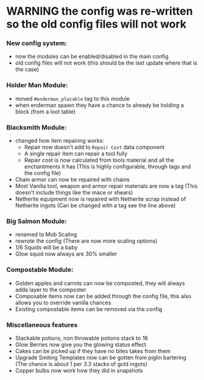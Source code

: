 # WARNING the config was re-written so the old config files will not work

### New config system:
- now the modules can be enabled/disabled in the main config
- old config files will not work (this should be the last update where that is the case)
### Holder Man Module:
- moved `#enderman_placable` tag to this module
- when enderman spawn they have a chance to already be holding a block (from a loot table)
### Blacksmith Module:
- changed how item repairing works:
  - Repair now doesn't add to `Repair Cost` data component
  - A single repair item can repair a tool fully
  - Repair cost is now calculated from tools material and all the enchantments it has (This is highly configurable, through tags and the config file)
- Chain armor can now be repaired with chains
- Most Vanilla tool, weapon and armor repair materials are now a tag (This doesn't include things like the mace or shears)
- Netherite equipment now is repaired with Netherite scrap instead of Netherite ingots (Can be changed with a tag see the line above)
### Big Salmon Module:
- renamed to Mob Scaling
- rewrote the config (There are now more scaling options)
- 1/6 Squids will be a baby
- Glow squid now always are 30% smaller
### Compostable Module:
- Golden apples and carrots can now be composted, they will always adda layer to the composter
- Composable items now can be added through the config file, this also allows you to override vanilla chances
- Existing compostable items can be removed via the config
### Miscellaneous features
- Stackable potions, non throwable potions stack to 16
- Glow Berries now give you the glowing status effect
- Cakes can be picked up if they have no bites takes from them
- Upgrade Smiting Templates now can be gotten from piglin bartering (The chance is about 1 per 3.3 stacks of gold
  ingots)
- Copper bulbs now work how they did in snapshots
